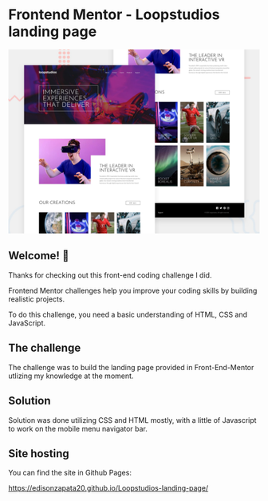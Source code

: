 # Frontend Mentor - Loopstudios landing page

![Design preview for the Loopstudios landing page coding challenge](./design/desktop-preview.jpg)

## Welcome! 👋

Thanks for checking out this front-end coding challenge I did.

Frontend Mentor challenges help you improve your coding skills by building realistic projects.

To do this challenge, you need a basic understanding of HTML, CSS and JavaScript.

## The challenge

The challenge was to build the landing page provided in Front-End-Mentor utlizing my knowledge at the moment.

## Solution

Solution was done utilizing CSS and HTML mostly, with a little of Javascript to work on the mobile menu navigator bar.

## Site hosting

You can find the site in Github Pages:

https://edisonzapata20.github.io/Loopstudios-landing-page/

